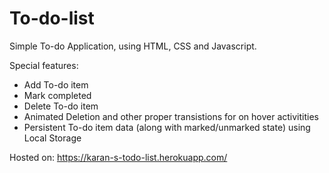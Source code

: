 # To-do-list

Simple To-do Application, using HTML, CSS and Javascript.

Special features:
- Add To-do item
- Mark completed
- Delete To-do item
- Animated Deletion and other proper transistions for on hover activitities
- Persistent To-do item data (along with marked/unmarked state) using Local Storage

Hosted on: https://karan-s-todo-list.herokuapp.com/
